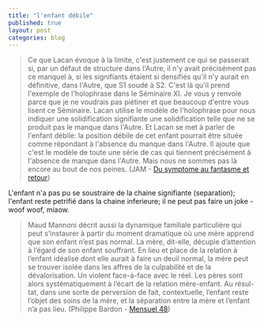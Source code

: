 ```yaml
---
title: "l'enfant débile"
published: true
layout: post
categories: blog
---
```

> Ce que Lacan évoque à la limite, c'est justement ce qui se passerait si, par un défaut de structure dans l'Autre, il n'y avait précisément pas ce manque­l à, si les signifiants étaient si densifiés qu'il n'y aurait en définitive, dans l'Autre, que S1 soudé à S2. C'est là qu'il prend l'exemple de l'holophrase dans le Séminaire XI. Je vous y renvoie parce que je ne voudrais pas piétiner et que beaucoup d'entre vous lisent ce Séminaire. Lacan utilise le modèle de l'holophrase pour nous indiquer une solidification signifiante une solidification telle que ne se produit pas le manque dans l'Autre. Et Lacan se met à parler de l'enfant débile: la position débile de cet enfant pourrait être située comme répondant à l'absence du manque dans l'Autre. Il ajoute que c'est le modèle de toute une série de cas ­qui tiennent précisément à l'absence de manque dans l'Autre. Mais nous ne sommes pas là encore au bout de nos peines. (JAM - [Du symptome au fantasme et retour](http://jonathanleroy.be/wp-content/uploads/2016/01/1982-1983-Du-sympt%C3%B4me-au-fantasme-et-retour-JA-Miller.pdf))

L'enfant n'a pas pu se soustraire de la chaine signifiante (separation); l'enfant reste petrifié dans la chaine inferieure; il ne peut pas faire un joke - woof woof, miaow.

> Maud Mannoni décrit aussi la dynamique familiale particulière qui peut s’instaurer à partir du moment dramatique où une mère apprend que son enfant n’est pas normal. La mère, dit-elle, décuple d’attention à l’égard de son enfant souffrant. En lieu et place de la relation à l’enfant idéalisé dont elle aurait à faire un deuil normal, la mère peut se trouver isolée dans les affres de la culpabilité et de la dévalorisation. Un violent face-à-face avec le réel. Les pères sont alors systématiquement à l’écart de la relation mère-enfant. Au résul-tat, dans une sorte de perversion de fait, contextuelle, l’enfant reste l’objet des soins de la mère, et la séparation entre la mère et l’enfant n’a pas lieu. (Philippe Bardon - [Mensuel 48](http://www.champlacanienfrance.net/IMG/pdf/Bardon_M48.pdf)) 
